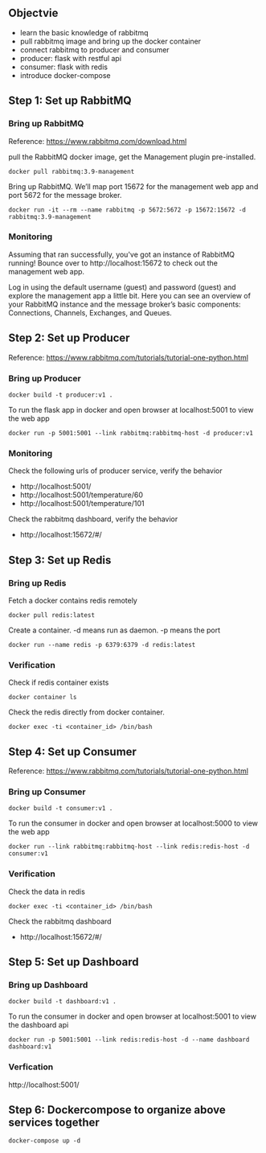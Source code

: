 ## Objectvie
 - learn the basic knowledge of rabbitmq
 - pull rabbitmq image and bring up the docker container
 - connect rabbitmq to producer and consumer
 - producer: flask with restful api
 - consumer: flask with redis
 - introduce docker-compose

## Step 1: Set up RabbitMQ

### Bring up RabbitMQ
Reference: https://www.rabbitmq.com/download.html

pull the RabbitMQ docker image, get the Management plugin pre-installed.
```
docker pull rabbitmq:3.9-management
```
Bring up RabbitMQ. We’ll map port 15672 for the management web app and port 5672 for the message broker.

```
docker run -it --rm --name rabbitmq -p 5672:5672 -p 15672:15672 -d rabbitmq:3.9-management
```

### Monitoring
Assuming that ran successfully, you've got an instance of RabbitMQ running! Bounce over to http://localhost:15672 to check out the management web app.

Log in using the default username (guest) and password (guest) and explore the management app a little bit. Here you can see an overview of your RabbitMQ instance and the message broker’s basic components: Connections, Channels, Exchanges, and Queues.

## Step 2: Set up Producer
Reference: https://www.rabbitmq.com/tutorials/tutorial-one-python.html

### Bring up Producer 
```
docker build -t producer:v1 .
```

To run the flask app in docker and open browser at localhost:5001 to view the web app
```
docker run -p 5001:5001 --link rabbitmq:rabbitmq-host -d producer:v1
```

### Monitoring
Check the following urls of producer service, verify the behavior
 - http://localhost:5001/
 - http://localhost:5001/temperature/60
 - http://localhost:5001/temperature/101

Check the rabbitmq dashboard, verify the behavior
 - http://localhost:15672/#/

## Step 3: Set up Redis
### Bring up Redis
Fetch a docker contains redis remotely 
```
docker pull redis:latest
```
Create a container. -d means run as daemon. -p means the port
```
docker run --name redis -p 6379:6379 -d redis:latest
```

### Verification
Check if redis container exists
```
docker container ls
```
Check the redis directly from docker container.
```
docker exec -ti <container_id> /bin/bash
```

## Step 4: Set up Consumer
Reference: https://www.rabbitmq.com/tutorials/tutorial-one-python.html

### Bring up Consumer
```
docker build -t consumer:v1 .
```

To run the consumer in docker and open browser at localhost:5000 to view the web app
```
docker run --link rabbitmq:rabbitmq-host --link redis:redis-host -d consumer:v1
```

### Verification
Check the data in redis
```
docker exec -ti <container_id> /bin/bash
```

Check the rabbitmq dashboard
 - http://localhost:15672/#/

## Step 5: Set up Dashboard

### Bring up Dashboard
```
docker build -t dashboard:v1 .
```

To run the consumer in docker and open browser at localhost:5001 to view the dashboard api
```
docker run -p 5001:5001 --link redis:redis-host -d --name dashboard dashboard:v1
```

### Verfication
http://localhost:5001/


## Step 6: Dockercompose to organize above services together
```
docker-compose up -d
```
